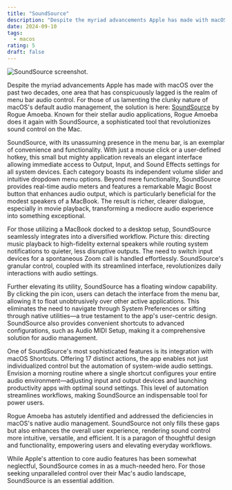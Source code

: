 ```yaml
---
title: "SoundSource"
description: "Despite the myriad advancements Apple has made with macOS over the past two decades, one area that has conspicuously lagged is the realm of menu bar audio control. For those of us lamenting the clunky nature of macOS's default audio management, the solution is here: SoundSource by Rogue Amoeba."
date: 2024-09-10
tags:
  - macos
rating: 5
draft: false
---
```


![SoundSource screenshot.](reviews/soundsource-preview.png)

Despite the myriad advancements Apple has made with macOS over the past two decades, one area that has conspicuously lagged is the realm of menu bar audio control. For those of us lamenting the clunky nature of macOS's default audio management, the solution is here: [SoundSource](https://rogueamoeba.com/soundsource/) by Rogue Amoeba. Known for their stellar audio applications, Rogue Amoeba does it again with SoundSource, a sophisticated tool that revolutionizes sound control on the Mac.

SoundSource, with its unassuming presence in the menu bar, is an exemplar of convenience and functionality. With just a mouse click or a user-defined hotkey, this small but mighty application reveals an elegant interface allowing immediate access to Output, Input, and Sound Effects settings for all system devices. Each category boasts its independent volume slider and intuitive dropdown menu options. Beyond mere functionality, SoundSource provides real-time audio meters and features a remarkable Magic Boost button that enhances audio output, which is particularly beneficial for the modest speakers of a MacBook. The result is richer, clearer dialogue, especially in movie playback, transforming a mediocre audio experience into something exceptional.

For those utilizing a MacBook docked to a desktop setup, SoundSource seamlessly integrates into a diversified workflow. Picture this: directing music playback to high-fidelity external speakers while routing system notifications to quieter, less disruptive outputs. The need to switch input devices for a spontaneous Zoom call is handled effortlessly. SoundSource's granular control, coupled with its streamlined interface, revolutionizes daily interactions with audio settings.

Further elevating its utility, SoundSource has a floating window capability. By clicking the pin icon, users can detach the interface from the menu bar, allowing it to float unobtrusively over other active applications. This eliminates the need to navigate through System Preferences or sifting through native utilities—a true testament to the app's user-centric design. SoundSource also provides convenient shortcuts to advanced configurations, such as Audio MIDI Setup, making it a comprehensive solution for audio management.

One of SoundSource's most sophisticated features is its integration with macOS Shortcuts. Offering 17 distinct actions, the app enables not just individualized control but the automation of system-wide audio settings. Envision a morning routine where a single shortcut configures your entire audio environment—adjusting input and output devices and launching productivity apps with optimal sound settings. This level of automation streamlines workflows, making SoundSource an indispensable tool for power users.

Rogue Amoeba has astutely identified and addressed the deficiencies in macOS's native audio management. SoundSource not only fills these gaps but also enhances the overall user experience, rendering sound control more intuitive, versatile, and efficient. It is a paragon of thoughtful design and functionality, empowering users and elevating everyday workflows.

While Apple's attention to core audio features has been somewhat neglectful, SoundSource comes in as a much-needed hero. For those seeking unparalleled control over their Mac's audio landscape, SoundSource is an essential addition.
